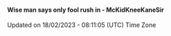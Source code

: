 #### Wise man says only fool rush in - McKidKneeKaneSir
Updated on 18/02/2023 - 08:11:05 (UTC) Time Zone
